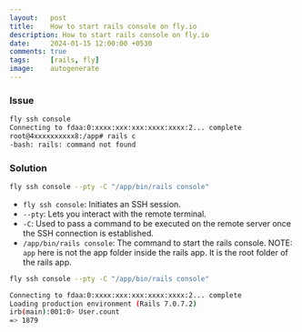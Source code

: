 ```yaml
---
layout:   post
title:    How to start rails console on fly.io
description: How to start rails console on fly.io
date:     2024-01-15 12:00:00 +0530
comments: true
tags:     [rails, fly]
image:    autogenerate
---
```


### Issue

```sh
fly ssh console
Connecting to fdaa:0:xxxx:xxx:xxx:xxxx:xxxx:2... complete
root@4xxxxxxxxxx8:/app# rails c
-bash: rails: command not found
```

<!--more-->

### Solution

```sh
fly ssh console --pty -C "/app/bin/rails console"
```

- `fly ssh console`: Initiates an SSH session.
- `--pty`: Lets you interact with the remote terminal.
- `-C`: Used to pass a command to be executed on the remote server once the SSH connection is established.
- `/app/bin/rails console`: The command to start the rails console. NOTE: `app` here is not the app folder inside the rails app. It is the root folder of the rails app.


```sh
fly ssh console --pty -C "/app/bin/rails console"

Connecting to fdaa:0:xxxx:xxx:xxx:xxxx:xxxx:2... complete
Loading production environment (Rails 7.0.7.2)
irb(main):001:0> User.count
=> 1879
```
